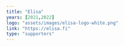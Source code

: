 ```yaml
---
title: "Elisa"
years: [2021,2022]
logo: "assets/images/elisa-logo-white.png"
link: "https://elisa.fi"
type: "supporters"
---
```

